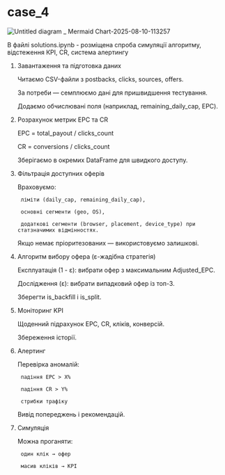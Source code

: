 # case_4

![Untitled diagram _ Mermaid Chart-2025-08-10-113257](https://github.com/user-attachments/assets/a2026a6a-665d-4bf8-917d-cc7c97ae746a)

В файлі solutions.ipynb - розміщена спроба симуляції алгоритму, відстеження КРІ, CR, система алертингу
1. Завантаження та підготовка даних

    Читаємо CSV-файли з postbacks, clicks, sources, offers.

    За потреби — семплюємо дані для пришвидшення тестування.

    Додаємо обчислювані поля (наприклад, remaining_daily_cap, EPC).

2. Розрахунок метрик EPC та CR

    EPC = total_payout / clicks_count

    CR = conversions / clicks_count

    Зберігаємо в окремих DataFrame для швидкого доступу.


3. Фільтрація доступних оферів

    Враховуємо:

        ліміти (daily_cap, remaining_daily_cap),

        основні сегменти (geo, OS),

        додаткові сегменти (browser, placement, device_type) при статзначимих відмінностях.

    Якщо немає пріоритезованих — використовуємо залишкові.


4. Алгоритм вибору офера (ε-жадібна стратегія)

    Експлуатація (1 - ε): вибрати офер з максимальним Adjusted_EPC.

    Дослідження (ε): вибрати випадковий офер із топ-3.

    Зберегти is_backfill і is_split.


5. Моніторинг KPI

    Щоденний підрахунок EPC, CR, кліків, конверсій.

    Збереження історії.


6. Алертинг

    Перевірка аномалій:

        падіння EPC > X%

        падіння CR > Y%

        стрибки трафіку

    Вивід попереджень і рекомендацій.


7. Симуляція

    Можна проганяти:

        один клік → офер

        масив кліків → KPI


